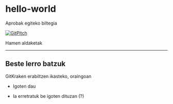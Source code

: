 # hello-world
Aprobak egiteko biltegia

[![GitPitch](https://gitpitch.com/assets/badge.svg)](https://gitpitch.com/JuanAbasolo/hello-world?grs=github&t=white)

Hamen aldaketak

---

## Beste lerro batzuk



GitKraken erabiltzen ikasteko, oraingoan

* Igoten dau

* Ia erretratuk be igoten dituzan (?)

  ​